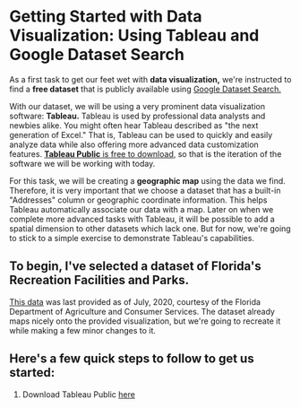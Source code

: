 # Getting Started with Data Visualization: Using Tableau and Google Dataset Search

As a first task to get our feet wet with **data visualization,** we're instructed to find a **free dataset** that is publicly available using [Google Dataset Search.](https://datasetsearch.research.google.com/)

With our dataset, we will be using a very prominent data visualization software: **Tableau.** Tableau is used by professional data analysts and newbies alike. You might often hear Tableau described as "the next generation of Excel." That is, Tableau can be used to quickly and easily analyze data while also offering more advanced data customization features. [**Tableau Public** is free to download,](https://public.tableau.com/app/discover) so that is the iteration of the software we will be working with today.

For this task, we will be creating a **geographic map** using the data we find. Therefore, it is very important that we choose a dataset that has a built-in "Addresses" column or geographic coordinate information. This helps Tableau automatically associate our data with a map. Later on when we complete more advanced tasks with Tableau, it will be possible to add a spatial dimension to other datasets which lack one. But for now, we're going to stick to a simple exercise to demonstrate Tableau's capabilities.

## To begin, I've selected a dataset of Florida's Recreation Facilities and Parks.
[This data](https://hub.arcgis.com/datasets/FDACS::florida-recreation-and-parks/explore?location=-0.000000%2C0.000000%2C0.70) was last provided as of July, 2020, courtesy of the Florida Department of Agriculture and Consumer Services. The dataset already maps nicely onto the provided visualization, but we're going to recreate it while making a few minor changes to it.

## Here's a few quick steps to follow to get us started:
1. Download Tableau Public [here](https://public.tableau.com/app/discover)
